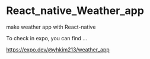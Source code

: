 # React_native_Weather_app
make weather app with React-native

To check in expo, you can find ...

https://expo.dev/@yhkim213/weather_app
